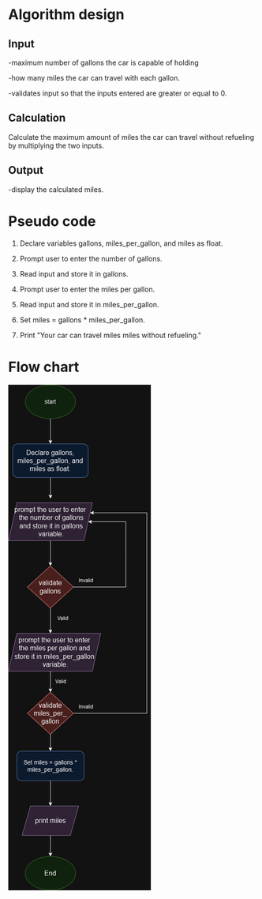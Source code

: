 # Algorithm design
## Input

-maximum number of gallons the car is capable of holding

-how many miles the car can travel with each gallon.

-validates input so that the inputs entered are greater or equal to 0.
## Calculation

Calculate the maximum amount of miles the car can travel without refueling by multiplying the two inputs.
## Output

-display the calculated miles.
# Pseudo code
1. Declare variables gallons, miles_per_gallon, and miles as float.  

2. Prompt user to enter the number of gallons.  

3. Read input and store it in gallons.  

4. Prompt user to enter the miles per gallon.  

5. Read input and store it in miles_per_gallon.  

6. Set miles = gallons * miles_per_gallon.  

7. Print "Your car can travel miles miles without refueling."


# Flow chart
![Flowchart](total_number_of_miles.png)
